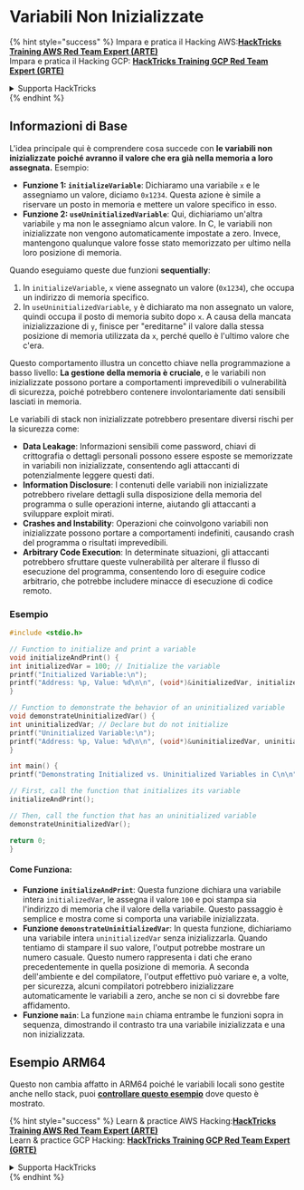 # Variabili Non Inizializzate

{% hint style="success" %}
Impara e pratica il Hacking AWS:<img src="/.gitbook/assets/arte.png" alt="" data-size="line">[**HackTricks Training AWS Red Team Expert (ARTE)**](https://training.hacktricks.xyz/courses/arte)<img src="/.gitbook/assets/arte.png" alt="" data-size="line">\
Impara e pratica il Hacking GCP: <img src="/.gitbook/assets/grte.png" alt="" data-size="line">[**HackTricks Training GCP Red Team Expert (GRTE)**<img src="/.gitbook/assets/grte.png" alt="" data-size="line">](https://training.hacktricks.xyz/courses/grte)

<details>

<summary>Supporta HackTricks</summary>

* Controlla i [**piani di abbonamento**](https://github.com/sponsors/carlospolop)!
* **Unisciti al** 💬 [**gruppo Discord**](https://discord.gg/hRep4RUj7f) o al [**gruppo telegram**](https://t.me/peass) o **seguici** su **Twitter** 🐦 [**@hacktricks\_live**](https://twitter.com/hacktricks\_live)**.**
* **Condividi trucchi di hacking inviando PR ai** [**HackTricks**](https://github.com/carlospolop/hacktricks) e [**HackTricks Cloud**](https://github.com/carlospolop/hacktricks-cloud) repos su github.

</details>
{% endhint %}

## Informazioni di Base

L'idea principale qui è comprendere cosa succede con **le variabili non inizializzate poiché avranno il valore che era già nella memoria a loro assegnata.** Esempio:

* **Funzione 1: `initializeVariable`**: Dichiaramo una variabile `x` e le assegniamo un valore, diciamo `0x1234`. Questa azione è simile a riservare un posto in memoria e mettere un valore specifico in esso.
* **Funzione 2: `useUninitializedVariable`**: Qui, dichiariamo un'altra variabile `y` ma non le assegniamo alcun valore. In C, le variabili non inizializzate non vengono automaticamente impostate a zero. Invece, mantengono qualunque valore fosse stato memorizzato per ultimo nella loro posizione di memoria.

Quando eseguiamo queste due funzioni **sequentially**:

1. In `initializeVariable`, `x` viene assegnato un valore (`0x1234`), che occupa un indirizzo di memoria specifico.
2. In `useUninitializedVariable`, `y` è dichiarato ma non assegnato un valore, quindi occupa il posto di memoria subito dopo `x`. A causa della mancata inizializzazione di `y`, finisce per "ereditarne" il valore dalla stessa posizione di memoria utilizzata da `x`, perché quello è l'ultimo valore che c'era.

Questo comportamento illustra un concetto chiave nella programmazione a basso livello: **La gestione della memoria è cruciale**, e le variabili non inizializzate possono portare a comportamenti imprevedibili o vulnerabilità di sicurezza, poiché potrebbero contenere involontariamente dati sensibili lasciati in memoria.

Le variabili di stack non inizializzate potrebbero presentare diversi rischi per la sicurezza come:

* **Data Leakage**: Informazioni sensibili come password, chiavi di crittografia o dettagli personali possono essere esposte se memorizzate in variabili non inizializzate, consentendo agli attaccanti di potenzialmente leggere questi dati.
* **Information Disclosure**: I contenuti delle variabili non inizializzate potrebbero rivelare dettagli sulla disposizione della memoria del programma o sulle operazioni interne, aiutando gli attaccanti a sviluppare exploit mirati.
* **Crashes and Instability**: Operazioni che coinvolgono variabili non inizializzate possono portare a comportamenti indefiniti, causando crash del programma o risultati imprevedibili.
* **Arbitrary Code Execution**: In determinate situazioni, gli attaccanti potrebbero sfruttare queste vulnerabilità per alterare il flusso di esecuzione del programma, consentendo loro di eseguire codice arbitrario, che potrebbe includere minacce di esecuzione di codice remoto.

### Esempio
```c
#include <stdio.h>

// Function to initialize and print a variable
void initializeAndPrint() {
int initializedVar = 100; // Initialize the variable
printf("Initialized Variable:\n");
printf("Address: %p, Value: %d\n\n", (void*)&initializedVar, initializedVar);
}

// Function to demonstrate the behavior of an uninitialized variable
void demonstrateUninitializedVar() {
int uninitializedVar; // Declare but do not initialize
printf("Uninitialized Variable:\n");
printf("Address: %p, Value: %d\n\n", (void*)&uninitializedVar, uninitializedVar);
}

int main() {
printf("Demonstrating Initialized vs. Uninitialized Variables in C\n\n");

// First, call the function that initializes its variable
initializeAndPrint();

// Then, call the function that has an uninitialized variable
demonstrateUninitializedVar();

return 0;
}
```
#### Come Funziona:

* **Funzione `initializeAndPrint`**: Questa funzione dichiara una variabile intera `initializedVar`, le assegna il valore `100` e poi stampa sia l'indirizzo di memoria che il valore della variabile. Questo passaggio è semplice e mostra come si comporta una variabile inizializzata.
* **Funzione `demonstrateUninitializedVar`**: In questa funzione, dichiariamo una variabile intera `uninitializedVar` senza inizializzarla. Quando tentiamo di stampare il suo valore, l'output potrebbe mostrare un numero casuale. Questo numero rappresenta i dati che erano precedentemente in quella posizione di memoria. A seconda dell'ambiente e del compilatore, l'output effettivo può variare e, a volte, per sicurezza, alcuni compilatori potrebbero inizializzare automaticamente le variabili a zero, anche se non ci si dovrebbe fare affidamento.
* **Funzione `main`**: La funzione `main` chiama entrambe le funzioni sopra in sequenza, dimostrando il contrasto tra una variabile inizializzata e una non inizializzata.

## Esempio ARM64

Questo non cambia affatto in ARM64 poiché le variabili locali sono gestite anche nello stack, puoi [**controllare questo esempio**](https://8ksec.io/arm64-reversing-and-exploitation-part-6-exploiting-an-uninitialized-stack-variable-vulnerability/) dove questo è mostrato.

{% hint style="success" %}
Learn & practice AWS Hacking:<img src="/.gitbook/assets/arte.png" alt="" data-size="line">[**HackTricks Training AWS Red Team Expert (ARTE)**](https://training.hacktricks.xyz/courses/arte)<img src="/.gitbook/assets/arte.png" alt="" data-size="line">\
Learn & practice GCP Hacking: <img src="/.gitbook/assets/grte.png" alt="" data-size="line">[**HackTricks Training GCP Red Team Expert (GRTE)**<img src="/.gitbook/assets/grte.png" alt="" data-size="line">](https://training.hacktricks.xyz/courses/grte)

<details>

<summary>Supporta HackTricks</summary>

* Controlla i [**piani di abbonamento**](https://github.com/sponsors/carlospolop)!
* **Unisciti al** 💬 [**gruppo Discord**](https://discord.gg/hRep4RUj7f) o al [**gruppo telegram**](https://t.me/peass) o **seguici** su **Twitter** 🐦 [**@hacktricks\_live**](https://twitter.com/hacktricks\_live)**.**
* **Condividi trucchi di hacking inviando PR ai** [**HackTricks**](https://github.com/carlospolop/hacktricks) e [**HackTricks Cloud**](https://github.com/carlospolop/hacktricks-cloud) repos su github.

</details>
{% endhint %}
